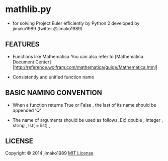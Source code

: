 mathlib.py
======================
- for solving Project Euler efficiently by Python 2
developed by jimako1989     (twitter @jimako1989)
 
FEATURES
------

+    Functions like Mathematica
	 You can also refer to [Mathematica Document Center][http://reference.wolfram.com/mathematica/guide/Mathematica.html]

+    Consistently and unified function name


BASIC NAMING CONVENTION
------

+    When a function returns True or False , the last of its name should be appended 'Q'

+    The name of arguments should be used as follows. 
     Ex)	double , integer , string , lst( = list) , 

LICENSE
----------
Copyright &copy; 2014 jimako1989
[MIT License][mit]
 
[MIT]: http://www.opensource.org/licenses/mit-license.php
